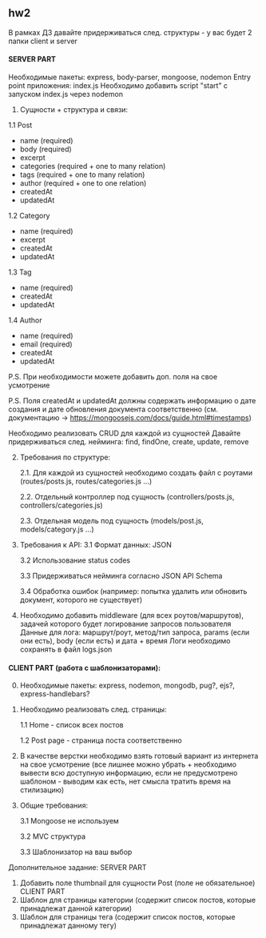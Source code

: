 ## hw2
В рамках ДЗ давайте придерживаться след. структуры - у вас будет 2 папки client и server

#### SERVER PART
Необходимые пакеты: express, body-parser, mongoose, nodemon
Entry point приложения: index.js
Необходимо добавить script "start" c запуском index.js через nodemon

1. Сущности + структура и связи:

  1.1 Post
- name (required)
- body (required)
- excerpt
- categories (required + one to many relation)
- tags (required + one to many relation)
- author (required + one to one relation)
- createdAt
- updatedAt

1.2 Category
- name (required)
- excerpt
- createdAt
- updatedAt

1.3 Tag
- name (required)
- createdAt
- updatedAt

1.4 Author
- name (required)
- email (required)
- createdAt
- updatedAt

P.S. При необходимости можете добавить доп. поля на свое усмотрение

P.S. Поля createdAt и updatedAt должны содержать информацию о дате создания и дате обновления документа соответственно
(см. документацию -> https://mongoosejs.com/docs/guide.html#timestamps)

Необходимо реализовать CRUD для каждой из сущностей
Давайте придерживаться след. нейминга: find, findOne, create, update, remove

2. Требования по структуре:

    2.1. Для каждой из сущностей необходимо создать файл с роутами (routes/posts.js, routes/categories.js ...)

    2.2. Отдельный контроллер под сущность (controllers/posts.js, controllers/categories.js)

    2.3. Отдельная модель под сущность (models/post.js, models/category.js ...)

3. Требования к API:
    3.1 Формат данных: JSON

    3.2 Использование status codes

    3.3 Придерживаться нейминга согласно JSON API Schema

    3.4 Обработка ошибок
(например: попытка удалить или обновить документ, которого не существует)

4. Необходимо добавить middleware (для всех роутов/маршрутов), задачей которого будет логирование запросов пользователя
Данные для лога: маршрут/роут, метод/тип запроса, params (если они есть), body (если есть) и дата + время
Логи необходимо сохранять в файл logs.json

#### CLIENT PART (работа с шаблонизаторами):
0. Необходимые пакеты: express, nodemon, mongodb, pug?, ejs?, express-handlebars?
1. Необходимо реализовать след. страницы:

   1.1 Home - список всех постов

   1.2 Post page - страница поста соответственно

2. В качестве верстки необходимо взять готовый вариант из интернета на свое усмотрение 
(все лишнее можно убрать + необходимо вывести всю доступную информацию, если не предусмотрено шаблоном - выводим как есть, нет смысла тратить время на стилизацию)
3. Общие требования:

    3.1 Mongoose не используем

    3.2 MVC структура

    3.3 Шаблонизатор на ваш выбор

Дополнительное задание:
SERVER PART
1. Добавить поле thumbnail для сущности Post (поле не обязательное)
CLIENT PART
1. Шаблон для страницы категории (содержит список постов, которые принадлежат данной категории)
2. Шаблон для страницы тега (содержит список постов, которые принадлежат данному тегу)
